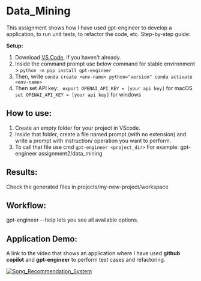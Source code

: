 # Data_Mining

This assignment shows how I have used gpt-engineer to develop a application, to run unit tests, to refactor the code, etc.
Step-by-step guide:

**Setup:**

1.  Download <a href="https://code.visualstudio.com/download">VS Code</a>, if you haven't already.
2.  Inside the command prompt use below command for stable environment > `python -m pip install gpt-engineer`
3.  Then, write ``` conda create <env-name> python="version"
    conda activate <env-name> ```
5.  Then set API key:
   ` export OPENAI_API_KEY = [your api key]` for macOS
   ` set OPENAI_API_KEY = [your api key]` for windows

**How to use:**
---

1. Create an empty folder for your project in VScode.
2. Inside that folder, create a file named prompt (with no extension) and write a prompt with instruction/ operation you want to perform.
3. To call that file use cmd ` gpt-engineer <project_dir> `
   For example: gpt-engineer assignment2/data_mining

**Results:**
---

Check the generated files in projects/my-new-project/workspace

**Workflow:**
---

gpt-engineer --help lets you see all available options.


**Application Demo:**
---

A link to the video that shows an application where I have used **github copilot** and **gpt-engineer** to perform test cases and refactoring.

[![Song_Recommendation_System](https://github.com/Mansiiv/Data_Mining/assets/47898293/e1b257b0-7e48-47ae-8784-3c4e663d9382)](https://github.com/Mansiiv/Data_Mining/assets/47898293/e1b257b0-7e48-47ae-8784-3c4e663d9382)




